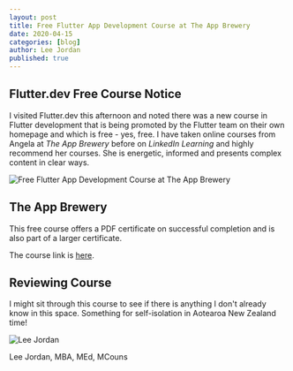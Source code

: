 ```yaml
---
layout: post
title: Free Flutter App Development Course at The App Brewery
date: 2020-04-15
categories: [blog]
author: Lee Jordan
published: true
---
```


<h2>Flutter.dev Free Course Notice</h2>

I visited Flutter.dev this afternoon and noted there was a new course in Flutter development that is being promoted by the Flutter team on their own homepage and which is free - yes, free. I have taken online courses from Angela at <i>The App Brewery</i> before on <i>LinkedIn Learning</i> and highly recommend her courses. She is energetic, informed and presents complex content in clear ways. 

<img class="img-border" src="https://aroha.dev/public/assets/images/flutter-dev-free-app-course-app-brewery.jpg" alt="Free Flutter App Development Course at The App Brewery">

<h2>The App Brewery</h2>

This free course offers a PDF certificate on successful completion and is also part of a larger certificate. 

The course link is <a href="https://www.appbrewery.co/courses/851555">here</a>.

<h2>Reviewing Course</h2>

I might sit through this course to see if there is anything I don't already know in this space. Something for self-isolation in Aotearoa New Zealand time!

<img src="https://aroha.dev/public/assets/images/lee-jordan.png" alt="Lee Jordan">

Lee Jordan, MBA, MEd, MCouns
